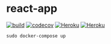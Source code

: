 # react-app

[![build](https://github.com/BookBnB/react-app/workflows/build/badge.svg)](https://github.com/BookBnB/react-app/actions?query=workflow%3Abuild)
[![codecov](https://codecov.io/gh/BookBnB/react-app/branch/master/graph/badge.svg?token=M9SY11KIT2)](https://codecov.io/gh/BookBnB/react-app)
[![Heroku](https://img.shields.io/badge/heroku-master-success.svg?l?style=flat&logo=heroku&logoColor=white&labelColor=494998)](https://bookbnb-react-master.herokuapp.com/)
[![Heroku](https://img.shields.io/badge/heroku-develop-success.svg?l?style=flat&logo=heroku&logoColor=white&labelColor=494998)](https://bookbnb-react-develop.herokuapp.com/)

```
sudo docker-compose up
```